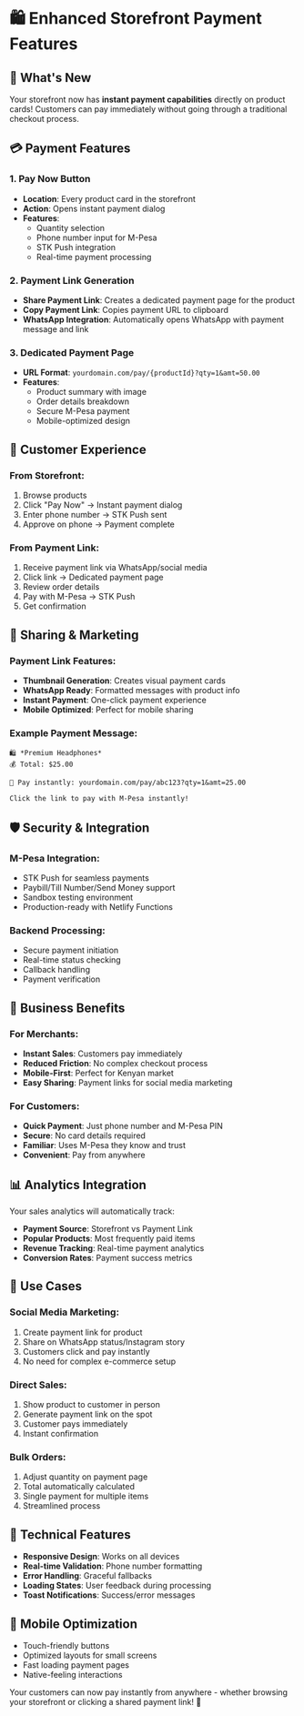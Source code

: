 # 🛍️ Enhanced Storefront Payment Features

## 🎯 What's New

Your storefront now has **instant payment capabilities** directly on product cards! Customers can pay immediately without going through a traditional checkout process.

## 💳 Payment Features

### 1. **Pay Now Button**
- **Location**: Every product card in the storefront
- **Action**: Opens instant payment dialog
- **Features**: 
  - Quantity selection
  - Phone number input for M-Pesa
  - STK Push integration
  - Real-time payment processing

### 2. **Payment Link Generation**
- **Share Payment Link**: Creates a dedicated payment page for the product
- **Copy Payment Link**: Copies payment URL to clipboard
- **WhatsApp Integration**: Automatically opens WhatsApp with payment message and link

### 3. **Dedicated Payment Page**
- **URL Format**: `yourdomain.com/pay/{productId}?qty=1&amt=50.00`
- **Features**:
  - Product summary with image
  - Order details breakdown
  - Secure M-Pesa payment
  - Mobile-optimized design

## 🎨 Customer Experience

### **From Storefront**:
1. Browse products
2. Click "Pay Now" → Instant payment dialog
3. Enter phone number → STK Push sent
4. Approve on phone → Payment complete

### **From Payment Link**:
1. Receive payment link via WhatsApp/social media
2. Click link → Dedicated payment page
3. Review order details
4. Pay with M-Pesa → STK Push
5. Get confirmation

## 📱 Sharing & Marketing

### **Payment Link Features**:
- **Thumbnail Generation**: Creates visual payment cards
- **WhatsApp Ready**: Formatted messages with product info
- **Instant Payment**: One-click payment experience
- **Mobile Optimized**: Perfect for mobile sharing

### **Example Payment Message**:
```
🛍️ *Premium Headphones*
💰 Total: $25.00

🔗 Pay instantly: yourdomain.com/pay/abc123?qty=1&amt=25.00

Click the link to pay with M-Pesa instantly!
```

## 🛡️ Security & Integration

### **M-Pesa Integration**:
- STK Push for seamless payments
- Paybill/Till Number/Send Money support
- Sandbox testing environment
- Production-ready with Netlify Functions

### **Backend Processing**:
- Secure payment initiation
- Real-time status checking
- Callback handling
- Payment verification

## 🚀 Business Benefits

### **For Merchants**:
- **Instant Sales**: Customers pay immediately
- **Reduced Friction**: No complex checkout process
- **Mobile-First**: Perfect for Kenyan market
- **Easy Sharing**: Payment links for social media marketing

### **For Customers**:
- **Quick Payment**: Just phone number and M-Pesa PIN
- **Secure**: No card details required
- **Familiar**: Uses M-Pesa they know and trust
- **Convenient**: Pay from anywhere

## 📊 Analytics Integration

Your sales analytics will automatically track:
- **Payment Source**: Storefront vs Payment Link
- **Popular Products**: Most frequently paid items
- **Revenue Tracking**: Real-time payment analytics
- **Conversion Rates**: Payment success metrics

## 🎯 Use Cases

### **Social Media Marketing**:
1. Create payment link for product
2. Share on WhatsApp status/Instagram story
3. Customers click and pay instantly
4. No need for complex e-commerce setup

### **Direct Sales**:
1. Show product to customer in person
2. Generate payment link on the spot
3. Customer pays immediately
4. Instant confirmation

### **Bulk Orders**:
1. Adjust quantity on payment page
2. Total automatically calculated
3. Single payment for multiple items
4. Streamlined process

## 🔧 Technical Features

- **Responsive Design**: Works on all devices
- **Real-time Validation**: Phone number formatting
- **Error Handling**: Graceful fallbacks
- **Loading States**: User feedback during processing
- **Toast Notifications**: Success/error messages

## 📱 Mobile Optimization

- Touch-friendly buttons
- Optimized layouts for small screens
- Fast loading payment pages
- Native-feeling interactions

Your customers can now pay instantly from anywhere - whether browsing your storefront or clicking a shared payment link! 🎉
